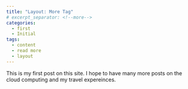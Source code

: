 ```yaml
---
title: "Layout: More Tag"
# excerpt_separator: <!--more-->
categories:
  - first
  - Initial
tags:
  - content
  - read more
  - layout
---
```


This is my first post on this site. I hope to have many more posts on the cloud computing and my travel expereinces. 

